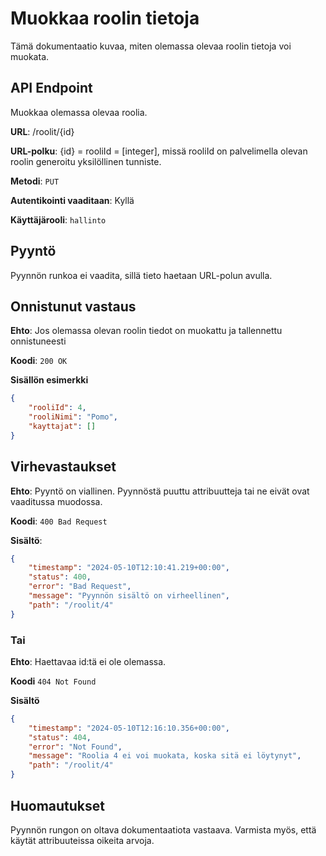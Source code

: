 # Muokkaa roolin tietoja
Tämä dokumentaatio kuvaa, miten olemassa olevaa roolin tietoja voi muokata.

## API Endpoint
Muokkaa olemassa olevaa roolia.

**URL**: /roolit/{id}

**URL-polku**: {id} = rooliId = [integer], missä rooliId on palvelimella olevan roolin generoitu yksilöllinen tunniste.

**Metodi**: `PUT`

**Autentikointi vaaditaan**: Kyllä

**Käyttäjärooli**: `hallinto`

## Pyyntö
Pyynnön runkoa ei vaadita, sillä tieto haetaan URL-polun avulla.

## Onnistunut vastaus

**Ehto**: Jos olemassa olevan roolin tiedot on muokattu ja tallennettu onnistuneesti

**Koodi**: `200 OK`

**Sisällön esimerkki**
```json
{
    "rooliId": 4,
    "rooliNimi": "Pomo",
    "kayttajat": []
}
```
## Virhevastaukset

**Ehto**: Pyyntö on viallinen. Pyynnöstä puuttu attribuutteja tai ne eivät ovat vaaditussa muodossa.

**Koodi**: `400 Bad Request`

**Sisältö**:
```json
{
    "timestamp": "2024-05-10T12:10:41.219+00:00",
    "status": 400,
    "error": "Bad Request",
    "message": "Pyynnön sisältö on virheellinen",
    "path": "/roolit/4"
}
```
### Tai

**Ehto**: Haettavaa id:tä ei ole olemassa.

**Koodi** `404 Not Found`

**Sisältö**
```json
{
    "timestamp": "2024-05-10T12:16:10.356+00:00",
    "status": 404,
    "error": "Not Found",
    "message": "Roolia 4 ei voi muokata, koska sitä ei löytynyt",
    "path": "/roolit/4"
}
```
## Huomautukset
Pyynnön rungon on oltava dokumentaatiota vastaava. Varmista myös, että käytät attribuuteissa oikeita arvoja.